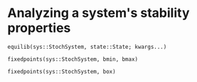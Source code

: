 # Analyzing a system's stability properties

```@docs
equilib(sys::StochSystem, state::State; kwargs...)
```

```@docs
fixedpoints(sys::StochSystem, bmin, bmax)
```

```@docs
fixedpoints(sys::StochSystem, box)
```

